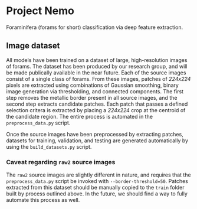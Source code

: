 # Project Nemo

Foraminifera (forams for short) classification via deep feature extraction.

## Image dataset

All models have been trained on a dataset of large, high-resolution images of
forams. The dataset has been produced by our research group, and will be made
publically available in the near future. Each of the source images consist of
a single class of forams. From these images, patches of _224x224_ pixels are
extracted using combinations of Gaussian smoothing, binary image generation
via thresholding, and connected components. The first step removes the metallic
border present in all source images, and the second step extracts candidate
patches. Each patch that passes a defined selection critera is extracted by
placing a _224x224_ crop at the centroid of the candidate region. The entire
process is automated in the `preprocess_data.py` script.

Once the source images have been preprocessed by extracting patches, datasets
for training, validation, and testing are generated automatically by using the
`build_datasets.py` script.

### Caveat regarding `raw2` source images

The `raw2` source images are slightly different in nature, and requires that
the `preprocess_data.py` script be invoked with `--border-threshold=50`.
Patches extracted from this dataset should be manually copied to the `train`
folder built by process outlined above. In the future, we should find a way to
fully automate this process as well.
